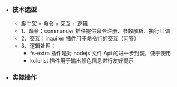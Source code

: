 - ### 技术选型
	- 脚手架 = 命令 + 交互 + 逻辑
	- 1、命令：commander 插件提供命令注册、参数解析、执行回调
	- 2、交互：inquirer 插件用于命令行的交互（问答）
	- 3、逻辑处理：
		- fs-extra 插件是对 nodejs 文件 Api 的进一步封装，便于使用
		- kolorist 插件用于输出颜色信息进行友好提示
- ### 实际操作